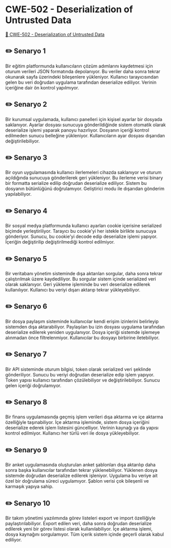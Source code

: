 # CWE-502 - Deserialization of Untrusted Data
<a href="https://cwe.mitre.org/data/definitions/502.html" target="_blank">🔗 CWE-502 - Deserialization of Untrusted Data</a>

## ✏️ Senaryo 1
Bir eğitim platformunda kullanıcıların çözüm adımlarını kaydetmesi için oturum verileri JSON formatında depolanıyor. Bu veriler daha sonra tekrar okunarak sayfa üzerindeki bileşenlere yükleniyor. Kullanıcı tarayıcısından gelen bu veri doğrudan uygulama tarafından deserialize ediliyor. Verinin içeriğine dair ön kontrol yapılmıyor.

## ✏️ Senaryo 2
Bir kurumsal uygulamada, kullanıcı panelleri için kişisel ayarlar bir dosyada saklanıyor. Ayarlar dosyası sunucuya gönderildiğinde sistem otomatik olarak deserialize işlemi yaparak panoyu hazırlıyor. Dosyanın içeriği kontrol edilmeden sunucu belleğine yükleniyor. Kullanıcıların ayar dosyası dışarıdan değiştirilebiliyor.

## ✏️ Senaryo 3
Bir oyun uygulamasında kullanıcı ilerlemeleri cihazda saklanıyor ve oturum açıldığında sunucuya gönderilerek geri yükleniyor. Bu ilerleme verisi binary bir formatta serialize edilip doğrudan deserialize ediliyor. Sistem bu dosyanın bütünlüğünü doğrulamıyor. Geliştirici modu ile dışarıdan gönderim yapılabiliyor.

## ✏️ Senaryo 4
Bir sosyal medya platformunda kullanıcı ayarları cookie içerisine serialized biçimde yerleştiriliyor. Tarayıcı bu cookie'yi her istekle birlikte sunucuya gönderiyor. Sunucu, bu cookie’yi decode edip deserialize işlemi yapıyor. İçeriğin değiştirilip değiştirilmediği kontrol edilmiyor.

## ✏️ Senaryo 5
Bir veritabanı yönetim sisteminde dışa aktarılan sorgular, daha sonra tekrar çalıştırılmak üzere kaydediliyor. Bu sorgular sistem içinde serialized veri olarak saklanıyor. Geri yükleme işleminde bu veri deserialize edilerek kullanılıyor. Kullanıcı bu veriyi dışarı aktarıp tekrar yükleyebiliyor.

## ✏️ Senaryo 6
Bir dosya paylaşım sisteminde kullanıcılar kendi erişim izinlerini belirleyip sistemden dışa aktarabiliyor. Paylaşılan bu izin dosyası uygulama tarafından deserialize edilerek yeniden uygulanıyor. Dosya içeriği sistemde işlemeye alınmadan önce filtrelenmiyor. Kullanıcılar bu dosyayı birbirine iletebiliyor.

## ✏️ Senaryo 7
Bir API sisteminde oturum bilgisi, token olarak serialized veri şeklinde gönderiliyor. Sunucu bu veriyi doğrudan deserialize edip işlem yapıyor. Token yapısı kullanıcı tarafından çözülebiliyor ve değiştirilebiliyor. Sunucu gelen içeriği doğrulamıyor.

## ✏️ Senaryo 8
Bir finans uygulamasında geçmiş işlem verileri dışa aktarma ve içe aktarma özelliğiyle taşınabiliyor. İçe aktarma işleminde, sistem dosya içeriğini deserialize ederek işlem listesini güncelliyor. Verinin kaynağı ya da yapısı kontrol edilmiyor. Kullanıcı her türlü veri ile dosya yükleyebiliyor.

## ✏️ Senaryo 9
Bir anket uygulamasında oluşturulan anket şablonları dışa aktarılıp daha sonra başka kullanıcılar tarafından tekrar yüklenebiliyor. Yüklenen dosya sistemde doğrudan deserialize edilerek işleniyor. Uygulama bu veriye ait özel bir doğrulama süreci uygulamıyor. Şablon verisi çok bileşenli ve karmaşık yapıya sahip.

## ✏️ Senaryo 10
Bir takım yönetimi yazılımında görev listeleri export ve import özelliğiyle paylaştırılabiliyor. Export edilen veri, daha sonra doğrudan deserialize edilerek yeni bir görev listesi olarak kullanılabiliyor. İçe aktarma işlemi, dosya kaynağını sorgulamıyor. Tüm içerik sistem içinde geçerli olarak kabul ediliyor.

